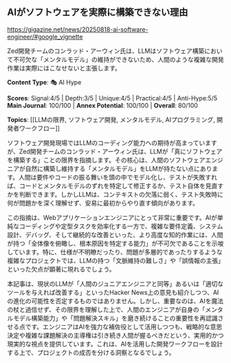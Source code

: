 ## AIがソフトウェアを実際に構築できない理由

https://gigazine.net/news/20250818-ai-software-engineer/#google_vignette

Zed開発チームのコンラッド・アーウィン氏は、LLMはソフトウェア構築において不可欠な「メンタルモデル」の維持ができないため、人間のような複雑な開発作業は実際にはこなせないと主張します。

**Content Type**: 🎭 AI Hype

**Scores**: Signal:4/5 | Depth:3/5 | Unique:4/5 | Practical:4/5 | Anti-Hype:5/5
**Main Journal**: 100/100 | **Annex Potential**: 100/100 | **Overall**: 80/100

**Topics**: [[LLMの限界, ソフトウェア開発, メンタルモデル, AIプログラミング, 開発者ワークフロー]]

ソフトウェア開発現場ではLLMのコーディング能力への期待が高まっていますが、Zed開発チームのコンラッド・アーウィン氏は、LLMが「真にソフトウェアを構築する」ことの限界を指摘します。その核心は、人間のソフトウェアエンジニアが自然に構築し維持する「メンタルモデル」をLLMが持たない点にあります。人間は要件やコードの振る舞いを頭の中でモデル化し、テストが失敗すれば、コードとメンタルモデルのずれを特定して修正するか、テスト自体を見直すかを判断できます。しかしLLMは、コンテキストの欠落に弱く、テスト失敗時に何が問題かを深く理解せず、安易に最初からやり直す傾向があります。

この指摘は、Webアプリケーションエンジニアにとって非常に重要です。AIが単純なコーディングや定型タスクを効率化する一方で、複雑な要件定義、システム設計、デバッグ、そして継続的な改善といった、より高度な知的作業には、人間が持つ「全体像を俯瞰し、根本原因を特定する能力」が不可欠であることを示唆しています。特に、仕様が不明瞭だったり、問題が多層的であったりするような複雑なプロジェクトでは、LLMの持つ「文脈維持の難しさ」や「誤情報の主張」といった欠点が顕著に現れるでしょう。

本記事は、現状のLLMが「人間のジュニアエンジニアと同等」あるいは「適切なツールを与えれば改善する」といったHacker News上の意見も紹介しつつ、AIの進化の可能性を否定するものではありません。しかし、重要なのは、AIを魔法の杖と過信せず、その限界を理解した上で、人間のエンジニアが自身の「メンタルモデル構築能力」や「問題解決スキル」を磨き続けることの重要性を再認識させる点です。エンジニアはAIを強力な補佐役として活用しつつも、戦略的な意思決定や複雑な課題解決の主導権は引き続き人間が握るべきだという、実用的かつ現実的な視点を提供しています。これは、AIを活用した開発ワークフローを設計する上で、プロジェクトの成否を分ける洞察となるでしょう。